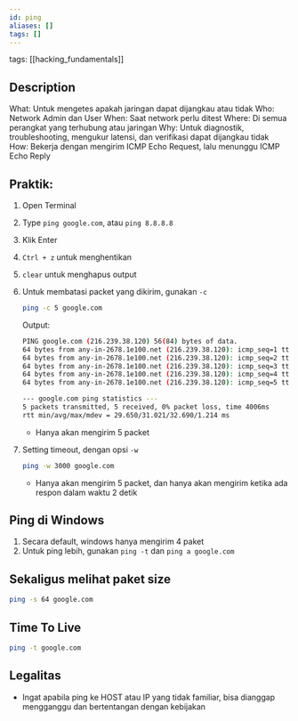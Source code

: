 ```yaml
---
id: ping
aliases: []
tags: []
---
```


tags: [[hacking_fundamentals]]

## Description

What: Untuk mengetes apakah jaringan dapat dijangkau atau tidak
Who: Network Admin dan User
When: Saat network perlu ditest
Where: Di semua perangkat yang terhubung atau jaringan
Why: Untuk diagnostik, troubleshooting, mengukur latensi, dan verifikasi dapat dijangkau tidak
How: Bekerja dengan mengirim ICMP Echo Request, lalu menunggu ICMP Echo Reply

## Praktik:

1. Open Terminal
2. Type `ping google.com`, atau `ping 8.8.8.8`
3. Klik Enter
4. `Ctrl + z` untuk menghentikan
5. `clear` untuk menghapus output
6. Untuk membatasi packet yang dikirim, gunakan `-c`

   ```bash
   ping -c 5 google.com
   ```

   Output:

   ```bash
   PING google.com (216.239.38.120) 56(84) bytes of data.
   64 bytes from any-in-2678.1e100.net (216.239.38.120): icmp_seq=1 ttl=115 time=32.1 ms
   64 bytes from any-in-2678.1e100.net (216.239.38.120): icmp_seq=2 ttl=115 time=32.7 ms
   64 bytes from any-in-2678.1e100.net (216.239.38.120): icmp_seq=3 ttl=115 time=29.8 ms
   64 bytes from any-in-2678.1e100.net (216.239.38.120): icmp_seq=4 ttl=115 time=30.9 ms
   64 bytes from any-in-2678.1e100.net (216.239.38.120): icmp_seq=5 ttl=115 time=29.7 ms

   --- google.com ping statistics ---
   5 packets transmitted, 5 received, 0% packet loss, time 4006ms
   rtt min/avg/max/mdev = 29.650/31.021/32.690/1.214 ms
   ```

   - Hanya akan mengirim 5 packet

7. Setting timeout, dengan opsi `-w`

   ```bash
   ping -w 3000 google.com

   ```

   - Hanya akan mengirim 5 packet, dan hanya akan mengirim ketika ada respon dalam waktu 2 detik

## Ping di Windows

1. Secara default, windows hanya mengirim 4 paket
2. Untuk ping lebih, gunakan `ping -t` dan `ping a google.com`

## Sekaligus melihat paket size

```bash
ping -s 64 google.com
```

## Time To Live

```bash
ping -t google.com
```

## Legalitas

- Ingat apabila ping ke HOST atau IP yang tidak familiar, bisa dianggap mengganggu dan bertentangan dengan kebijakan
